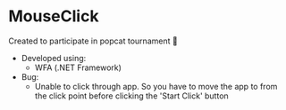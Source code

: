 # MouseClick
Created to participate in popcat tournament 🤣
- Developed using:
  - WFA (.NET Framework)
- Bug:
  - Unable to click through app. So you have to move the app to from the click point before clicking the 'Start Click' button
